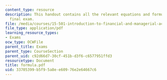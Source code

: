 ```yaml
---
content_type: resource
description: This handout contains all the relevant equations and formulae for the
  final exam.
file: /media/courses/15-501-introduction-to-financial-and-managerial-accounting-spring-2004/33705399b5f95a8ee60976e2e64667c6_formula.pdf
file_type: application/pdf
learning_resource_types:
- Exams
ocw_type: OCWFile
parent_title: Exams
parent_type: CourseSection
parent_uid: c92d66d7-30cf-451b-d3f6-c6577951ffd3
resourcetype: Document
title: formula.pdf
uid: 33705399-b5f9-5a8e-e609-76e2e64667c6
---
```

